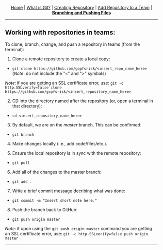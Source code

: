 <p align="center">
	<a href="../README.md">Home</a> | 
	<a href="what_is_git.md">What is Git?</a> |
	<a href="creating_repo.md">Creating Repository</a> |
	<a href="add_repo_to_team.md">Add Repository to a Team</a> |
	<b><a href="branching_pushing.md">Branching and Pushing Files</a></b>
</p>

---

## Working with repositories in teams:

To clone, branch, change, and push a repository in teams (from the terminal):

1. Clone a remote repository to create a local copy:
* ```git clone https://github.com/gopfsrisk/<insert_repo_name_here>``` (*Note*: do not include the "<" and ">" symbols)

*Note*: if you are getting an SSL certificate error, use:
```git -c http.SSLverify=false clone https://github.com/gopfsrisk/<insert_repository_name_here>```

2. CD into the directory named after the repository (or, open a terminal in that directory):
* ```cd <insert_repository_name_here>```

3. By default, we are on the *master* branch. This can be confirmed:
* ```git branch```

4. Make changes locally (i.e., add code/files/etc.).

5. Ensure the local repository is in sync with the remote repository:
* ```git pull```

6. Add all of the changes to the master branch:
* ```git add .```

7. Write a brief commit message decribing what was done:
* ```git commit -m "Insert short note here."```

8. Push the branch back to GitHub:
* ```git push origin master```

*Note*: if upon using the ```git push origin master``` command you are getting an SSL certificate error, use:
```git -c http.SSLverify=false push origin master```

---